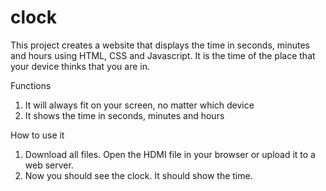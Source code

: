 # clock

This project creates a website that displays the time in seconds, minutes and hours using HTML, CSS and Javascript. It is the time of the place that your device thinks that you are in.

Functions

1. It will always fit on your screen, no matter which device
2. It shows the time in seconds, minutes and hours

How to use it

1. Download all files. Open the HDMI file in your browser or upload it to a web server.
2. Now you should see the clock. It should show the time.
